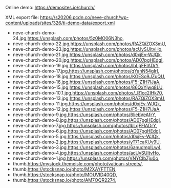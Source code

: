 Online demo: https://demosites.io/church/

XML export file: https://s20206.pcdn.co/neve-church/wp-content/uploads/sites/326/ti-demo-data/export.xml

- neve-church-demo-24.jpg,https://unsplash.com/photos/5z0MO06N3ho,
- neve-church-demo-22.jpg,https://unsplash.com/photos/RAZQiZOX3mU,
- neve-church-demo-23.jpg,https://unsplash.com/photos/acUvSUltvHo,
- neve-church-demo-21.jpg,https://unsplash.com/photos/d0xjEv-WJQk,
- neve-church-demo-20.jpg,https://unsplash.com/photos/AD07pgHEdgI,
- neve-church-demo-19.jpg,https://unsplash.com/photos/lbLgFFlADrY,
- neve-church-demo-17.jpg,https://unsplash.com/photos/qYanN54gIrI,
- neve-church-demo-18.jpg,https://unsplash.com/photos/KGESo9JZuQU,
- neve-church-demo-16.jpg,https://unsplash.com/photos/F5-Z1H7lJaA,
- neve-church-demo-15.jpg,https://unsplash.com/photos/86QxYjwq8LU,
- neve-church-demo-10.1.jpg,https://unsplash.com/photos/_R1cc2IHk70,
- neve-church-demo-13.jpg,https://unsplash.com/photos/RAZQiZOX3mU,
- neve-church-demo-11.jpg,https://unsplash.com/photos/d0xjEv-WJQk,
- neve-church-demo-12.jpg,https://unsplash.com/photos/F5-Z1H7lJaA,
- neve-church-demo-9.jpg,https://unsplash.com/photos/6liebVeAfrY,
- neve-church-demo-8.jpg,https://unsplash.com/photos/AD07pgHEdgI,
- neve-church-demo-7.jpg,https://unsplash.com/photos/lbLgFFlADrY,
- neve-church-demo-6.jpg,https://unsplash.com/photos/AD07pgHEdgI,
- neve-church-demo-5.jpg,https://unsplash.com/photos/d0xjEv-WJQk,
- neve-church-demo-2.jpg,https://unsplash.com/photos/yT71caKUv9U,
- neve-church-demo-3.jpg,https://unsplash.com/photos/6anudmpILw4,
- neve-church-demo-4.jpg,https://unsplash.com/photos/acUvSUltvHo,
- neve-church-demo-1.jpg,https://unsplash.com/photos/VNYCIbZju0o,
- thumb,https://mystock.themeisle.com/photo/vatican-streets/,
- thumb,https://stocksnap.io/photo/M2XAYFTTEN,
- thumb,https://stocksnap.io/photo/MOUVID40QD,
- thumb,https://stocksnap.io/photo/AM7OQR2274,

